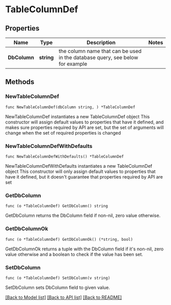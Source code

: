 # TableColumnDef

## Properties

Name | Type | Description | Notes
------------ | ------------- | ------------- | -------------
**DbColumn** | **string** | the column name that can be used in the database query, see below for example | 

## Methods

### NewTableColumnDef

`func NewTableColumnDef(dbColumn string, ) *TableColumnDef`

NewTableColumnDef instantiates a new TableColumnDef object
This constructor will assign default values to properties that have it defined,
and makes sure properties required by API are set, but the set of arguments
will change when the set of required properties is changed

### NewTableColumnDefWithDefaults

`func NewTableColumnDefWithDefaults() *TableColumnDef`

NewTableColumnDefWithDefaults instantiates a new TableColumnDef object
This constructor will only assign default values to properties that have it defined,
but it doesn't guarantee that properties required by API are set

### GetDbColumn

`func (o *TableColumnDef) GetDbColumn() string`

GetDbColumn returns the DbColumn field if non-nil, zero value otherwise.

### GetDbColumnOk

`func (o *TableColumnDef) GetDbColumnOk() (*string, bool)`

GetDbColumnOk returns a tuple with the DbColumn field if it's non-nil, zero value otherwise
and a boolean to check if the value has been set.

### SetDbColumn

`func (o *TableColumnDef) SetDbColumn(v string)`

SetDbColumn sets DbColumn field to given value.



[[Back to Model list]](../README.md#documentation-for-models) [[Back to API list]](../README.md#documentation-for-api-endpoints) [[Back to README]](../README.md)


